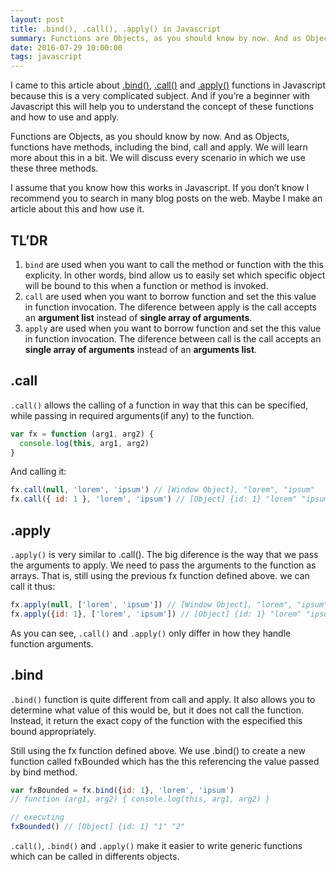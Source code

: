 ```yaml
---
layout: post
title: .bind(), .call(), .apply() in Javascript
summary: Functions are Objects, as you should know by now. And as Objects, functions have methods, including the bind, call and apply. We will learn more about this.
date: 2016-07-29 10:00:00
tags: javascript
---
```


I came to this article about [.bind()](https://developer.mozilla.org/en-US/docs/Web/JavaScript/Reference/Global_Objects/Function/bind), [.call()](https://developer.mozilla.org/en-US/docs/Web/JavaScript/Reference/Global_Objects/Function/call) and [.apply()](https://developer.mozilla.org/en-US/docs/Web/JavaScript/Reference/Global_Objects/Function/apply) functions in Javascript because this is a very complicated subject. And if you’re a beginner with Javascript this will help you to understand the concept of these functions and how to use and apply.

Functions are Objects, as you should know by now. And as Objects, functions have methods, including the bind, call and apply. We will learn more about this in a bit. We will discuss every scenario in which we use these three methods.

I assume that you know how this works in Javascript. If you don’t know I recommend you to search in many blog posts on the web. Maybe I make an article about this and how use it.

## TL’DR

1. `bind` are used when you want to call the method or function with the this explicity. In other words, bind allow us to easily set which specific object will be bound to this when a function or method is invoked.
2. `call` are used when you want to borrow function and set the this value in function invocation. The diference between apply is the call accepts an **argument list** instead of **single array of arguments**.
3. `apply` are used when you want to borrow function and set the this value in function invocation. The diference between call is the call accepts an **single array of arguments** instead of an **arguments list**.

## .call

`.call()` allows the calling of a function in way that this can be specified, while passing in required arguments(if any) to the function.

```javascript
var fx = function (arg1, arg2) {
  console.log(this, arg1, arg2)
}
```

And calling it:

```javascript
fx.call(null, 'lorem', 'ipsum') // [Window Object], "lorem", "ipsum"
fx.call({ id: 1 }, 'lorem', 'ipsum') // [Object] {id: 1} "lorem" "ipsum"
```

## .apply

`.apply()` is very similar to .call(). The big diference is the way that we pass the arguments to apply. We need to pass the arguments to the function as arrays. That is, still using the previous fx function defined above. we can call it thus:

```javascript
fx.apply(null, ['lorem', 'ipsum']) // [Window Object], "lorem", "ipsum"
fx.apply({id: 1}, ['lorem', 'ipsum']) // [Object] {id: 1} "lorem" "ipsum"
```

As you can see, `.call()` and `.apply()` only differ in how they handle function arguments.

## .bind

`.bind()` function is quite different from call and apply. It also allows you to determine what value of this would be, but it does not call the function. Instead, it return the exact copy of the function with the especified this bound appropriately.

Still using the fx function defined above. We use .bind() to create a new function called fxBounded which has the this referencing the value passed by bind method.

```javascript
var fxBounded = fx.bind({id: 1}, 'lorem', 'ipsum')
// function (arg1, arg2) { console.log(this, arg1, arg2) }

// executing
fxBounded() // [Object] {id: 1} "1" "2"
```

`.call()`, `.bind()` and `.apply()` make it easier to write generic functions which can be called in differents objects.